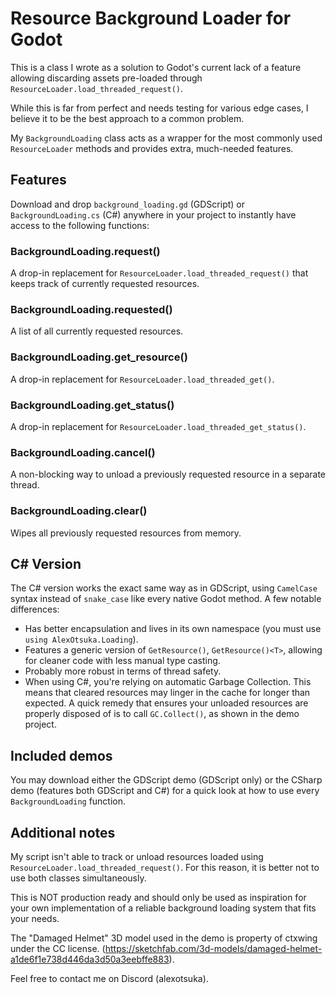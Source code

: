 # Resource Background Loader for Godot

This is a class I wrote as a solution to Godot's current lack of a feature allowing discarding assets pre-loaded through `ResourceLoader.load_threaded_request()`.

While this is far from perfect and needs testing for various edge cases, I believe it to be the best approach to a common problem.

My `BackgroundLoading` class acts as a wrapper for the most commonly used `ResourceLoader` methods and provides extra, much-needed features.

## Features

Download and drop `background_loading.gd` (GDScript) or `BackgroundLoading.cs` (C#) anywhere in your project to instantly have access to the following functions:

### BackgroundLoading.request()

A drop-in replacement for `ResourceLoader.load_threaded_request()` that keeps track of currently requested resources.

### BackgroundLoading.requested()

A list of all currently requested resources.

### BackgroundLoading.get_resource()

A drop-in replacement for `ResourceLoader.load_threaded_get()`.

### BackgroundLoading.get_status()

A drop-in replacement for `ResourceLoader.load_threaded_get_status()`.

### BackgroundLoading.cancel()

A non-blocking way to unload a previously requested resource in a separate thread.

### BackgroundLoading.clear()

Wipes all previously requested resources from memory.

## C# Version

The C# version works the exact same way as in GDScript, using `CamelCase` syntax instead of `snake_case` like every native Godot method.
A few notable differences:

- Has better encapsulation and lives in its own namespace (you must use `using AlexOtsuka.Loading`).
- Features a generic version of `GetResource()`, `GetResource()<T>`, allowing for cleaner code with less manual type casting.
- Probably more robust in terms of thread safety.
- When using C#, you're relying on automatic Garbage Collection. This means that cleared resources may linger in the cache for longer than expected.
A quick remedy that ensures your unloaded resources are properly disposed of is to call `GC.Collect()`, as shown in the demo project.

## Included demos

You may download either the GDScript demo (GDScript only) or the CSharp demo (features both GDScript and C#) for a quick look at how to use every `BackgroundLoading` function.

## Additional notes

My script isn't able to track or unload resources loaded using `ResourceLoader.load_threaded_request()`.
For this reason, it is better not to use both classes simultaneously.

This is NOT production ready and should only be used as inspiration for your own implementation of a reliable background loading system that fits your needs.

The "Damaged Helmet" 3D model used in the demo is property of ctxwing under the CC license. (https://sketchfab.com/3d-models/damaged-helmet-a1de6f1e738d446da3d50a3eebffe883).

Feel free to contact me on Discord (alexotsuka).
